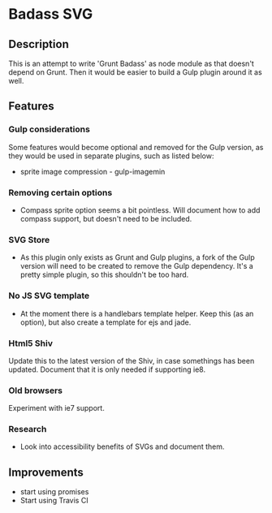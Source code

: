 # Badass SVG

## Description
This is an attempt to write 'Grunt Badass' as node module as that doesn't depend on Grunt. Then it would be easier to build a Gulp plugin around it as well.

## Features
### Gulp considerations
Some features would become optional and removed for the Gulp version, as they would be used in separate plugins, such as listed below:
- sprite image compression - gulp-imagemin

### Removing certain options
- Compass sprite option seems a bit pointless. Will document how to add compass support, but doesn't need to be included.

### SVG Store
- As this plugin only exists as Grunt and Gulp plugins, a fork of the Gulp version will need to be created to remove the Gulp dependency. It's a pretty simple plugin, so this shouldn't be too hard.

### No JS SVG template
- At the moment there is a handlebars template helper. Keep this (as an option), but also create a template for ejs and jade.

### Html5 Shiv
Update this to the latest version of the Shiv, in case somethings has been updated. Document that it is only needed if supporting ie8.

### Old browsers
Experiment with ie7 support.

### Research
- Look into accessibility benefits of SVGs and document them.

## Improvements
- start using promises
- Start using Travis CI